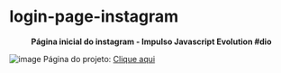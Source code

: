 # login-page-instagram

<div align="center"><b>
Página inicial do instagram - Impulso Javascript Evolution #dio
</div></b>

![image](https://user-images.githubusercontent.com/86324962/177644658-d7319121-3806-4238-977f-58bed4f31e49.png)
Página do projeto: <a href ="https://fluffy-crumble-6c37de.netlify.app/">Clique aqui</a>


